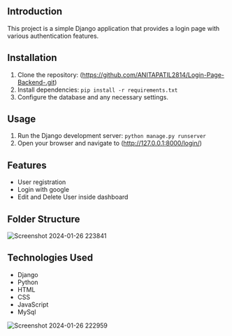 ## Introduction
This project is a simple Django application that provides a login page with various authentication features.

## Installation
1. Clone the repository: (https://github.com/ANITAPATIL2814/Login-Page-Backend-.git)
2. Install dependencies: `pip install -r requirements.txt`
3. Configure the database and any necessary settings.

## Usage
1. Run the Django development server: `python manage.py runserver`
2. Open your browser and navigate to (http://127.0.0.1:8000/login/)
## Features
- User registration
- Login with google
- Edit and Delete User inside dashboard
  
## Folder Structure
![Screenshot 2024-01-26 223841](https://github.com/ANITAPATIL2814/Login-Page-Backend-/assets/142707200/453feb36-96cf-4265-aa5f-1fb4ff93029e)

## Technologies Used
- Django
- Python
- HTML
- CSS
- JavaScript
- MySql
  
![Screenshot 2024-01-26 222959](https://github.com/ANITAPATIL2814/Login-Page-Backend-/assets/142707200/3e0176ab-b5b2-4970-8c51-4047e0620178)

